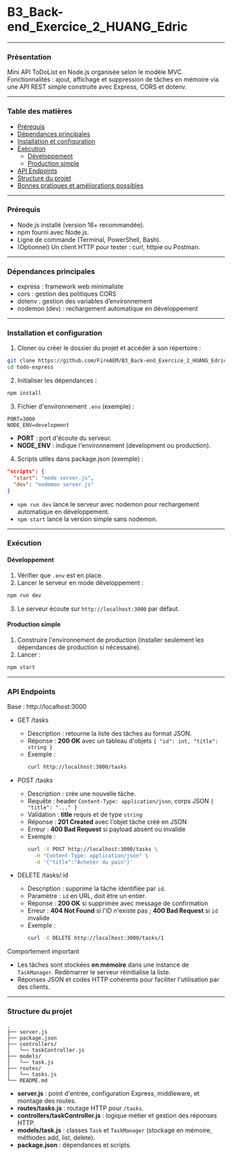 # B3_Back-end_Exercice_2_HUANG_Edric

---

### Présentation

Mini API ToDoList en Node.js organisée selon le modèle MVC. Fonctionnalités : ajout, affichage et suppression de tâches en mémoire via une API REST simple construite avec Express, CORS et dotenv.

---

### Table des matières

- [Prérequis](#prérequis)
- [Dépendances principales](#dépendances-principales)
- [Installation et configuration](#installation-et-configuration)
- [Exécution](#exécution)
  - [Développement](#développement)
  - [Production simple](#production-simple)
- [API Endpoints](#api-endpoints)
- [Structure du projet](#structure-du-projet)
- [Bonnes pratiques et améliorations possibles](#bonnes-pratiques-et-améliorations-possibles)

---

### Prérequis

- Node.js installé (version 16+ recommandée).  
- npm fourni avec Node.js.  
- Ligne de commande (Terminal, PowerShell, Bash).  
- (Optionnel) Un client HTTP pour tester : curl, httpie ou Postman.

---

### Dépendances principales

- express : framework web minimaliste
- cors : gestion des politiques CORS
- dotenv : gestion des variables d’environnement
- nodemon (dev) : rechargement automatique en développement

---

### Installation et configuration

1. Cloner ou créer le dossier du projet et accéder à son répertoire :
```bash
git clone https://github.com/FireAEM/B3_Back-end_Exercice_2_HUANG_Edric.git todo-express
cd todo-express
```

2. Initialiser les dépendances :
```bash
npm install
```

3. Fichier d'environnement `.env` (exemple) :
```
PORT=3000
NODE_ENV=development
```
- **PORT** : port d'écoute du serveur.  
- **NODE_ENV** : indique l'environnement (development ou production).

4. Scripts utiles dans package.json (exemple) :
```json
"scripts": {
  "start": "node server.js",
  "dev": "nodemon server.js"
}
```
- `npm run dev` lance le serveur avec nodemon pour rechargement automatique en développement.  
- `npm start` lance la version simple sans nodemon.

---

### Exécution

#### Développement

1. Vérifier que `.env` est en place.  
2. Lancer le serveur en mode développement :
```bash
npm run dev
```
3. Le serveur écoute sur `http://localhost:3000` par défaut.

#### Production simple

1. Construire l'environnement de production (installer seulement les dépendances de production si nécessaire).  
2. Lancer :
```bash
npm start
```

---

### API Endpoints

Base : http://localhost:3000

- GET /tasks  
  - Description : retourne la liste des tâches au format JSON.  
  - Réponse : **200 OK** avec un tableau d'objets `{ "id": int, "title": string }`  
  - Exemple :
    ```bash
    curl http://localhost:3000/tasks
    ```

- POST /tasks  
  - Description : crée une nouvelle tâche.  
  - Requête : header `Content-Type: application/json`, corps JSON `{ "title": "..." }`  
  - Validation : **title** requis et de type `string`  
  - Réponse : **201 Created** avec l'objet tâche créé en JSON  
  - Erreur : **400 Bad Request** si payload absent ou invalide  
  - Exemple :
    ```bash
    curl -X POST http://localhost:3000/tasks \
      -H "Content-Type: application/json" \
      -d '{"title":"Acheter du pain"}'
    ```

- DELETE /tasks/:id  
  - Description : supprime la tâche identifiée par `id`.  
  - Paramètre : `id` en URL, doit être un entier.  
  - Réponse : **200 OK** si supprimée avec message de confirmation  
  - Erreur : **404 Not Found** si l'ID n'existe pas ; **400 Bad Request** si `id` invalide  
  - Exemple :
    ```bash
    curl -X DELETE http://localhost:3000/tasks/1
    ```

Comportement important
- Les tâches sont stockées **en mémoire** dans une instance de `TaskManager`. Redémarrer le serveur réinitialise la liste.  
- Réponses JSON et codes HTTP cohérents pour faciliter l'utilisation par des clients.

---

### Structure du projet

```
.
├── server.js
├── package.json
├── controllers/
│   └── taskController.js
├── models/
│   └── task.js
├── routes/
│   └── tasks.js
└── README.md
```

- **server.js** : point d'entrée, configuration Express, middleware, et montage des routes.  
- **routes/tasks.js** : routage HTTP pour `/tasks`.  
- **controllers/taskController.js** : logique métier et gestion des réponses HTTP.  
- **models/task.js** : classes `Task` et `TaskManager` (stockage en mémoire, méthodes add, list, delete).  
- **package.json** : dépendances et scripts.